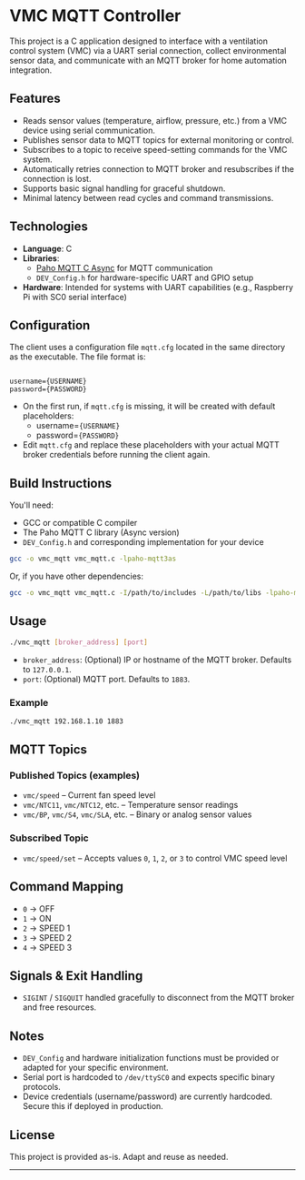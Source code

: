 # VMC MQTT Controller

This project is a C application designed to interface with a ventilation control system (VMC) via a UART serial connection, collect environmental sensor data, and communicate with an MQTT broker for home automation integration.

## Features

- Reads sensor values (temperature, airflow, pressure, etc.) from a VMC device using serial communication.
- Publishes sensor data to MQTT topics for external monitoring or control.
- Subscribes to a topic to receive speed-setting commands for the VMC system.
- Automatically retries connection to MQTT broker and resubscribes if the connection is lost.
- Supports basic signal handling for graceful shutdown.
- Minimal latency between read cycles and command transmissions.

## Technologies

- **Language**: C
- **Libraries**:
  - [Paho MQTT C Async](https://www.eclipse.org/paho/index.php?page=clients/c/index.php) for MQTT communication
  - `DEV_Config.h` for hardware-specific UART and GPIO setup
- **Hardware**: Intended for systems with UART capabilities (e.g., Raspberry Pi with SC0 serial interface)


## Configuration

The client uses a configuration file `mqtt.cfg` located in the same directory as the executable. The file format is:

```

username={USERNAME}
password={PASSWORD}

````

- On the first run, if `mqtt.cfg` is missing, it will be created with default placeholders:
  - username=`{USERNAME}`
  - password=`{PASSWORD}`
- Edit `mqtt.cfg` and replace these placeholders with your actual MQTT broker credentials before running the client again.

## Build Instructions

You'll need:
- GCC or compatible C compiler
- The Paho MQTT C library (Async version)
- `DEV_Config.h` and corresponding implementation for your device

```bash
gcc -o vmc_mqtt vmc_mqtt.c -lpaho-mqtt3as
````

Or, if you have other dependencies:

```bash
gcc -o vmc_mqtt vmc_mqtt.c -I/path/to/includes -L/path/to/libs -lpaho-mqtt3as -lpthread
```

## Usage

```bash
./vmc_mqtt [broker_address] [port]
```

* `broker_address`: (Optional) IP or hostname of the MQTT broker. Defaults to `127.0.0.1`.
* `port`: (Optional) MQTT port. Defaults to `1883`.

### Example

```bash
./vmc_mqtt 192.168.1.10 1883
```

## MQTT Topics

### Published Topics (examples)

* `vmc/speed` – Current fan speed level
* `vmc/NTC11`, `vmc/NTC12`, etc. – Temperature sensor readings
* `vmc/BP`, `vmc/S4`, `vmc/SLA`, etc. – Binary or analog sensor values

### Subscribed Topic

* `vmc/speed/set` – Accepts values `0`, `1`, `2`, or `3` to control VMC speed level

## Command Mapping

* `0` → OFF
* `1` → ON
* `2` → SPEED 1
* `3` → SPEED 2
* `4` → SPEED 3

## Signals & Exit Handling

* `SIGINT` / `SIGQUIT` handled gracefully to disconnect from the MQTT broker and free resources.

## Notes

* `DEV_Config` and hardware initialization functions must be provided or adapted for your specific environment.
* Serial port is hardcoded to `/dev/ttySC0` and expects specific binary protocols.
* Device credentials (username/password) are currently hardcoded. Secure this if deployed in production.

## License

This project is provided as-is. Adapt and reuse as needed.

---
